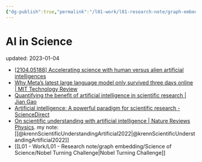 ```yaml
---
{"dg-publish":true,"permalink":"/l01-work/l01-research-note/graph-embedding/science-of-science/ai-in-science/","dgPassFrontmatter":true}
---
```



# AI in Science
updated: 2023-01-04

 - [[2104.05188] Accelerating science with human versus alien artificial intelligences](https://arxiv.org/abs/2104.05188)
 - [Why Meta’s latest large language model only survived three days online | MIT Technology Review](https://www.technologyreview.com/2022/11/18/1063487/meta-large-language-model-ai-only-survived-three-days-gpt-3-science/)
- [Quantifying the benefit of artificial intelligence in scientific research | Jian Gao](https://jianxgao.com/publication/gao-2022-ai/)
- [Artificial intelligence: A powerful paradigm for scientific research - ScienceDirect](https://www.sciencedirect.com/science/article/pii/S2666675821001041)
- [On scientific understanding with artificial intelligence | Nature Reviews Physics](https://www.nature.com/articles/s42254-022-00518-3). my note: [[@krennScientificUnderstandingArtificial2022\|@krennScientificUnderstandingArtificial2022]]
- [[L01 - Work/L01 - Research note/graph embedding/Science of Science/Nobel Turning Challenge\|Nobel Turning Challenge]]